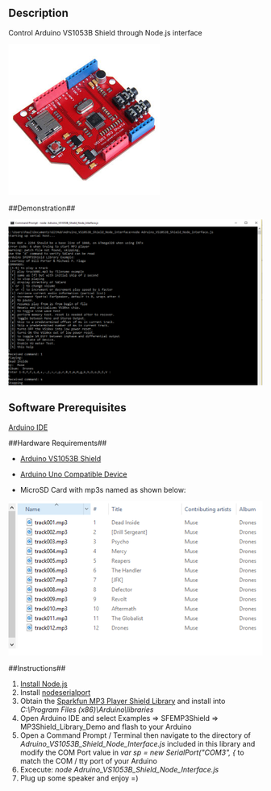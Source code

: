 ## Description ##
Control Arduino VS1053B Shield through Node.js interface

![](https://github.com/toolboc/Adruino_VS1053B_Shield_Node_Interface/blob/master/Assets/Arduino_VS1053B_Shield.jpg)

##Demonstration##

![](https://github.com/toolboc/Adruino_VS1053B_Shield_Node_Interface/blob/master/Assets/Demonstration.PNG)

## Software Prerequisites ##
[Arduino IDE](https://www.arduino.cc/en/Main/Software)

##Hardware Requirements##
- [Arduino VS1053B Shield](http://www.geeetech.com/wiki/index.php/Arduino_MP3_shield_board_with_TF_card)

- [Arduino Uno Compatible Device](https://www.arduino.cc/en/Main/ArduinoBoardUno)

- MicroSD Card with mp3s named as shown below:

![](https://github.com/toolboc/Adruino_VS1053B_Shield_Node_Interface/blob/master/Assets/SDFileNames.PNG)

##Instructions##

1. [Install Node.js](https://nodejs.org/en/)
2. Install [nodeserialport](https://www.npmjs.com/package/serialport) 
3. Obtain the [Sparkfun MP3 Player Shield Library](https://github.com/madsci1016/Sparkfun-MP3-Player-Shield-Arduino-Library) and install into *C:\Program Files (x86)\Arduino\libraries*
4. Open Arduino IDE and select Examples => SFEMP3Shield => MP3Shield_Library_Demo and flash to your Arduino 
5. Open a Command Prompt / Terminal then navigate to the directory of *Adruino_VS1053B_Shield_Node_Interface.js* included in this library and modify the COM Port value in *var sp = new SerialPort("COM3", {* to match the COM / tty port of your Arduino
6. Excecute: *node Adruino_VS1053B_Shield_Node_Interface.js*
7. Plug up some speaker and enjoy =)

